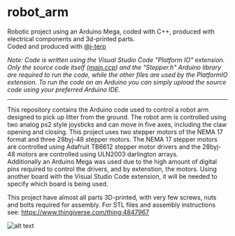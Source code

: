 # robot_arm
Robotic project using an Arduino Mega, coded with C++, produced with electrical components and 3d-printed parts.\
Coded and produced with [@j-terp](https://github.com/j-terp)

*Note: Code is written using the Visual Studio Code "Platform IO" extension. Only the source code itself ([main.ccp](./src/main.cpp)) and the "Stepper.h" Arduino library are required to run the code, while the other files are used by the PlatformIO extension. To run the code on an Arduino you can simply upload the source code using your preferred Arduino IDE.*

---

This repository contains the Arduino code used to control a robot arm designed to pick up litter from the ground. The robot arm is controlled using two analog ps2 style joysticks and can move in five axes, including the claw opening and closing. This project uses two stepper motors of the NEMA 17 format and three 28byj-48 stepper motors. The NEMA 17 stepper motors are controlled using Adafruit TB6612 stepper motor drivers and the 28byj-48 motors are controlled using ULN2003 darlington arrays.\
Additionally an Arduino Mega was used due to the high amount of digital pins required to control the drivers, and by extenstion, the motors. Using another board with the Visual Studio Code extension, it will be needed to specify which board is being used. 

This project have almost all parts 3D-printed, with very few screws, nuts and bolts required for assembly. For STL files and assembly instructions see: https://www.thingiverse.com/thing:4847967

![alt text](gifntext-gif.gif "Logo Title Text 1")
